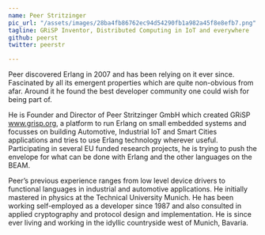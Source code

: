 ```yaml
---
name: Peer Stritzinger
pic_url: "/assets/images/28ba4fb86762ec94d54290fb1a982a45f8e8efb7.png"
tagline: GRiSP Inventor, Distributed Computing in IoT and everywhere
github: peerst
twitter: peerstr

---
```

Peer discovered Erlang in 2007 and has been relying on it ever since. Fascinated by all its emergent properties which are quite non-obvious from afar. Around it he found the best developer community one could wish for being part of.  
  
He is Founder and Director of Peer Stritzinger GmbH which created GRiSP www.grisp.org, a platform to run Erlang on small embedded systems and focusses on building Automotive, Industrial IoT and Smart Cities applications and tries to use Erlang technology wherever useful. Participating in several EU funded research projects, he is trying to push the envelope for what can be done with Erlang and the other languages on the BEAM.  
  
Peer’s previous experience ranges from low level device drivers to functional languages in industrial and automotive applications. He initially mastered in physics at the Technical University Munich. He has been working self-employed as a developer since 1987 and also consulted in applied cryptography and protocol design and implementation. He is since ever living and working in the idyllic countryside west of Munich, Bavaria.